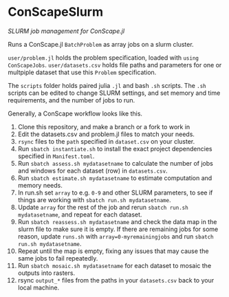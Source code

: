 # ConScapeSlurm
 
_SLURM job management for ConScape.jl_

Runs a ConScape.jl `BatchProblem` as array jobs on a slurm cluster.


`user/problem.jl` holds the problem specification, loaded with `using ConScapeJobs`.
`user/datasets.csv` holds file paths and parameters for one or multpiple dataset that use this `Problem` specification.

The `scripts` folder holds paired julia `.jl` and bash `.sh` scripts. The `.sh` scripts can be edited to change
SLURM settings, and set memory and time requirements, and the number of jobs to run.

Generally, a ConScape workflow looks like this.

1. Clone this repository, and make a branch or a fork to work in
2. Edit the datasets.csv and problem.jl files to match your needs.
3. `rsync` files to the `path` specified in `dataset.csv` on your cluster.
4. Run `sbatch instantiate.sh` to install the exact project dependencies specified in `Manifest.toml`.
5. Run `sbatch assess.sh mydatasetname` to calculate the number of jobs and windows for each dataset (row) in `datasets.csv`.
6. Run `sbatch estimate.sh mydatasetname` to estimate computation and memory needs.
7. In run.sh set `array` to e.g. `0-9` and other SLURM parameters, to see if things are working with `sbatch run.sh mydatasetname`.
8. Update `array` for the rest of the job and rerun `sbatch run.sh mydatasetname`, and repeat for each dataset.
9. Run `sbatch reassess.sh mydatasetname` and check the data map in the slurm file to make sure it is empty.
    If there are remaining jobs for some reason, update `runs.sh` with `array=0-myremainingjobs` and run 
    `sbatch run.sh mydatasetname`.
10. Repeat until the map is empty, fixing any issues that may cause the same jobs to fail repeatedly.
11. Run `sbatch mosaic.sh mydatasetname` for each dataset to mosaic the outputs into rasters.
12. rsync `output_*` files from the paths in your `datasets.csv` back to your local machine.
